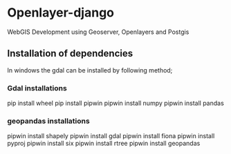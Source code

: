 # Openlayer-django
WebGIS Development using Geoserver, Openlayers and Postgis


## Installation of dependencies
In windows the gdal can be installed by following method;

### Gdal installations
pip install wheel
pip install pipwin
pipwin install numpy
pipwin install pandas
### geopandas installations
pipwin install shapely
pipwin install gdal
pipwin install fiona
pipwin install pyproj
pipwin install six
pipwin install rtree
pipwin install geopandas
